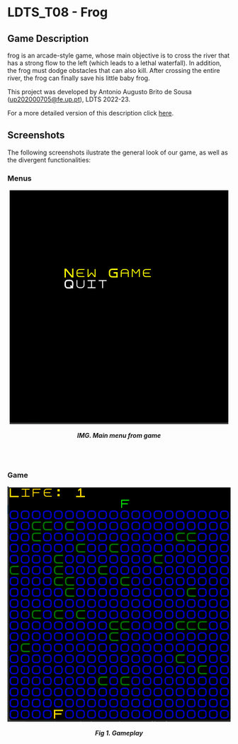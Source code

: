 # LDTS_T08 - Frog

## Game Description

frog is an arcade-style game, whose main objective is to cross the river that has a strong flow to the left (which leads to a lethal waterfall). In addition, the frog must dodge obstacles that can also kill. 
After crossing the entire river, the frog can finally save his little baby frog.

This project was developed by Antonio Augusto Brito de Sousa (up202000705@fe.up.pt),  LDTS 2022-23.

For a more detailed version of this description click [here](./docs/README.md).

## Screenshots

The following screenshots ilustrate the general look of our game, as well as the divergent functionalities:
### Menus

<p align="center" justify="center">
  <img src="docs/img/mainMenu.png"/>

</p>
<p align="center">
  <b><i>IMG. Main menu from  game</i></b>
</p>
<br>
<br />


### Game

<p align="center" justify="center">
  <img src="docs/img/gameplay.png"/>
</p>
<p align="center">
  <b><i>Fig 1. Gameplay </i></b>
</p>  


